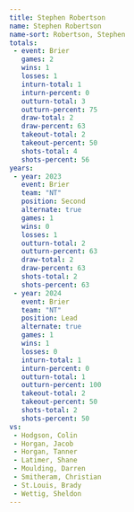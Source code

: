 ```yaml
---
title: Stephen Robertson
name: Stephen Robertson
name-sort: Robertson, Stephen
totals:
 - event: Brier
   games: 2
   wins: 1
   losses: 1
   inturn-total: 1
   inturn-percent: 0
   outturn-total: 3
   outturn-percent: 75
   draw-total: 2
   draw-percent: 63
   takeout-total: 2
   takeout-percent: 50
   shots-total: 4
   shots-percent: 56
years:
 - year: 2023
   event: Brier
   team: "NT"
   position: Second
   alternate: true
   games: 1
   wins: 0
   losses: 1
   outturn-total: 2
   outturn-percent: 63
   draw-total: 2
   draw-percent: 63
   shots-total: 2
   shots-percent: 63
 - year: 2024
   event: Brier
   team: "NT"
   position: Lead
   alternate: true
   games: 1
   wins: 1
   losses: 0
   inturn-total: 1
   inturn-percent: 0
   outturn-total: 1
   outturn-percent: 100
   takeout-total: 2
   takeout-percent: 50
   shots-total: 2
   shots-percent: 50
vs:
 - Hodgson, Colin
 - Horgan, Jacob
 - Horgan, Tanner
 - Latimer, Shane
 - Moulding, Darren
 - Smitheram, Christian
 - St.Louis, Brady
 - Wettig, Sheldon
---
```

